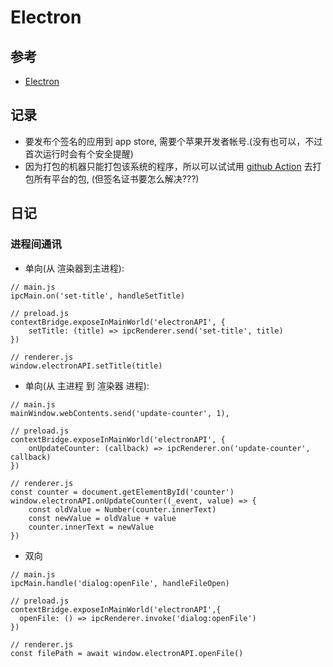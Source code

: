 # Electron


## 参考
* [Electron](https://www.electronjs.org/zh/)



## 记录
* 要发布个签名的应用到 app store, 需要个苹果开发者帐号.(没有也可以，不过首次运行时会有个安全提醒)
* 因为打包的机器只能打包该系统的程序，所以可以试试用 [github Action](https://docs.github.com/zh/actions/quickstart) 去打包所有平台的包, (但签名证书要怎么解决???) 

## 日记
### 进程间通讯
* 单向(从 渲染器到主进程): 
```
// main.js
ipcMain.on('set-title', handleSetTitle)

// preload.js
contextBridge.exposeInMainWorld('electronAPI', {
    setTitle: (title) => ipcRenderer.send('set-title', title)
})

// renderer.js
window.electronAPI.setTitle(title)
```

* 单向(从 主进程 到 渲染器 进程): 
```
// main.js
mainWindow.webContents.send('update-counter', 1),

// preload.js
contextBridge.exposeInMainWorld('electronAPI', {
    onUpdateCounter: (callback) => ipcRenderer.on('update-counter', callback)
})

// renderer.js
const counter = document.getElementById('counter')
window.electronAPI.onUpdateCounter((_event, value) => {
    const oldValue = Number(counter.innerText)
    const newValue = oldValue + value
    counter.innerText = newValue
})
```

* 双向
```
// main.js
ipcMain.handle('dialog:openFile', handleFileOpen)

// preload.js
contextBridge.exposeInMainWorld('electronAPI',{
  openFile: () => ipcRenderer.invoke('dialog:openFile')
})

// renderer.js
const filePath = await window.electronAPI.openFile()

```
